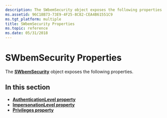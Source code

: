 ```yaml
---
description: The SWbemSecurity object exposes the following properties.
ms.assetid: 96C18B73-73E9-4F25-8C82-CEA4B61551C9
ms.tgt_platform: multiple
title: SWbemSecurity Properties
ms.topic: reference
ms.date: 05/31/2018
---
```


# SWbemSecurity Properties

The [**SWbemSecurity**](swbemsecurity.md) object exposes the following properties.

## In this section

-   [**AuthenticationLevel property**](swbemsecurity-authenticationlevel.md)
-   [**ImpersonationLevel property**](swbemsecurity-impersonationlevel.md)
-   [**Privileges property**](swbemsecurity-privileges.md)

 

 



